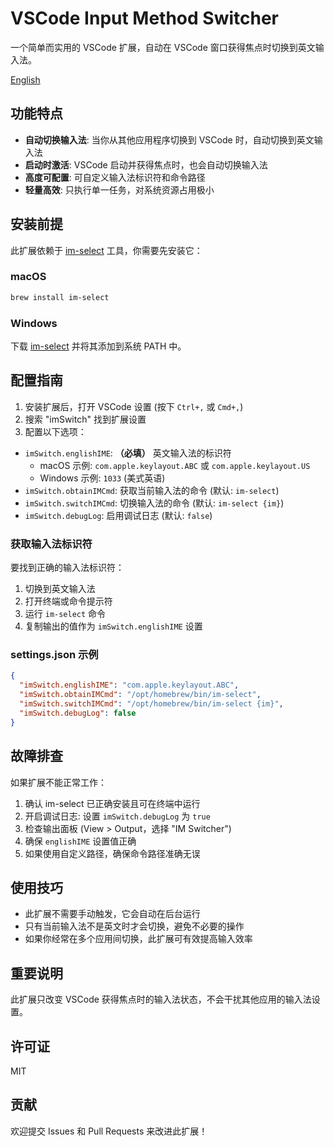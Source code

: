 # VSCode Input Method Switcher

一个简单而实用的 VSCode 扩展，自动在 VSCode 窗口获得焦点时切换到英文输入法。

[English](./README.md)

## 功能特点

- **自动切换输入法**: 当你从其他应用程序切换到 VSCode 时，自动切换到英文输入法
- **启动时激活**: VSCode 启动并获得焦点时，也会自动切换输入法
- **高度可配置**: 可自定义输入法标识符和命令路径
- **轻量高效**: 只执行单一任务，对系统资源占用极小

## 安装前提

此扩展依赖于 [im-select](https://github.com/daipeihust/im-select) 工具，你需要先安装它：

### macOS

```bash
brew install im-select
```

### Windows

下载 [im-select](https://github.com/daipeihust/im-select) 并将其添加到系统 PATH 中。

## 配置指南

1. 安装扩展后，打开 VSCode 设置 (按下 `Ctrl+,` 或 `Cmd+,`)
2. 搜索 "imSwitch" 找到扩展设置
3. 配置以下选项：

- `imSwitch.englishIME`: **（必填）** 英文输入法的标识符
  - macOS 示例: `com.apple.keylayout.ABC` 或 `com.apple.keylayout.US`
  - Windows 示例: `1033` (美式英语)
- `imSwitch.obtainIMCmd`: 获取当前输入法的命令 (默认: `im-select`)
- `imSwitch.switchIMCmd`: 切换输入法的命令 (默认: `im-select {im}`)
- `imSwitch.debugLog`: 启用调试日志 (默认: `false`)

### 获取输入法标识符

要找到正确的输入法标识符：

1. 切换到英文输入法
2. 打开终端或命令提示符
3. 运行 `im-select` 命令
4. 复制输出的值作为 `imSwitch.englishIME` 设置

### settings.json 示例

```json
{
  "imSwitch.englishIME": "com.apple.keylayout.ABC",
  "imSwitch.obtainIMCmd": "/opt/homebrew/bin/im-select",
  "imSwitch.switchIMCmd": "/opt/homebrew/bin/im-select {im}",
  "imSwitch.debugLog": false
}
```

## 故障排查

如果扩展不能正常工作：

1. 确认 im-select 已正确安装且可在终端中运行
2. 开启调试日志: 设置 `imSwitch.debugLog` 为 `true`
3. 检查输出面板 (View > Output，选择 "IM Switcher")
4. 确保 `englishIME` 设置值正确
5. 如果使用自定义路径，确保命令路径准确无误

## 使用技巧

- 此扩展不需要手动触发，它会自动在后台运行
- 只有当前输入法不是英文时才会切换，避免不必要的操作
- 如果你经常在多个应用间切换，此扩展可有效提高输入效率

## 重要说明

此扩展只改变 VSCode 获得焦点时的输入法状态，不会干扰其他应用的输入法设置。

## 许可证

MIT

## 贡献

欢迎提交 Issues 和 Pull Requests 来改进此扩展！
